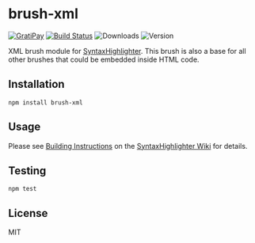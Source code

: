 # brush-xml

[![GratiPay](https://img.shields.io/gratipay/user/alexgorbatchev.svg)](https://gratipay.com/alexgorbatchev/)
[![Build Status](https://travis-ci.org/syntaxhighlighter/brush-xml.svg)](https://travis-ci.org/syntaxhighlighter/brush-xml)
![Downloads](https://img.shields.io/npm/dm/brush-xml.svg)
![Version](https://img.shields.io/npm/v/brush-xml.svg)

XML brush module for [SyntaxHighlighter](https://github.com/syntaxhighlighter/syntaxhighlighter). This brush is also a base for all other brushes that could be embedded inside HTML code.

## Installation

```
npm install brush-xml
```

## Usage

Please see [Building Instructions](https://github.com/syntaxhighlighter/syntaxhighlighter/wiki/Building) on the [SyntaxHighlighter Wiki](https://github.com/syntaxhighlighter/syntaxhighlighter/wiki) for details.

## Testing

```
npm test
```

## License

MIT
